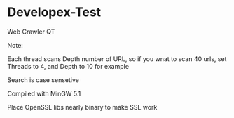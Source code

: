 # Developex-Test
Web Crawler QT

Note:
 
 Each thread scans Depth number of URL, so if you wnat to scan 40 urls, set Threads to 4, and Depth to 10 for example
 
 Search is case sensetive
 
 Compiled with MinGW 5.1
 
 Place OpenSSL libs nearly binary to make SSL work
